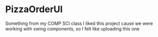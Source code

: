 # PizzaOrderUI
Something from my COMP SCI class
I liked this project cause we were working with swing components, so I felt like uploading this one
